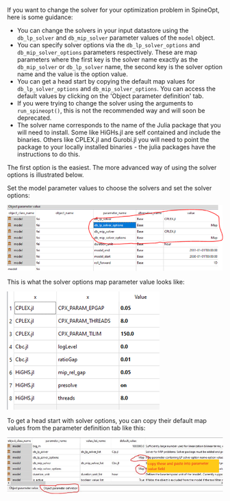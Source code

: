 If you want to change the solver for your optimization problem in SpineOpt, here is some guidance:
- You can change the solvers in your input datastore using the `db_lp_solver` and `db_mip_solver` parameter values of the `model` object.
- You can specify solver options via the `db_lp_solver_options` and `db_mip_solver_options` parameters respectively. These are map parameters where the first key is the solver name exactly as the `db_mip_solver` or `db_lp_solver` name, the second key is the solver option name and the value is the option value.
- You can get a head start by copying the default map values for `db_lp_solver_options` and `db_mip_solver_options`. You can access the default values by clicking on the 'Object parameter definition' tab.
- If you were trying to change the solver using the arguments to `run_spineopt()`, this is not the recommended way and will soon be deprecated.
- The solver name corresponds to the name of the Julia package that you will need to install. Some like HiGHs.jl are self contained and include the binaries. Others like CPLEX.jl and Gurobi.jl you will need to point the package to your locally installed  binaries - the julia packages have the instructions to do this.

The first option is the easiest. The more advanced way of using the solver options is illustrated below.

Set the model parameter values to choose the solvers and set the solver options:

![image](../figs/objectparametervalue_solveroptions.png)

This is what the solver options map parameter value looks like:

![image](../figs/map_solveroptions.png)

To get a head start with solver options, you can copy their default map values from the parameter definition tab like this:

![image](../figs/objectparameterdefinition_solveroptions.png)